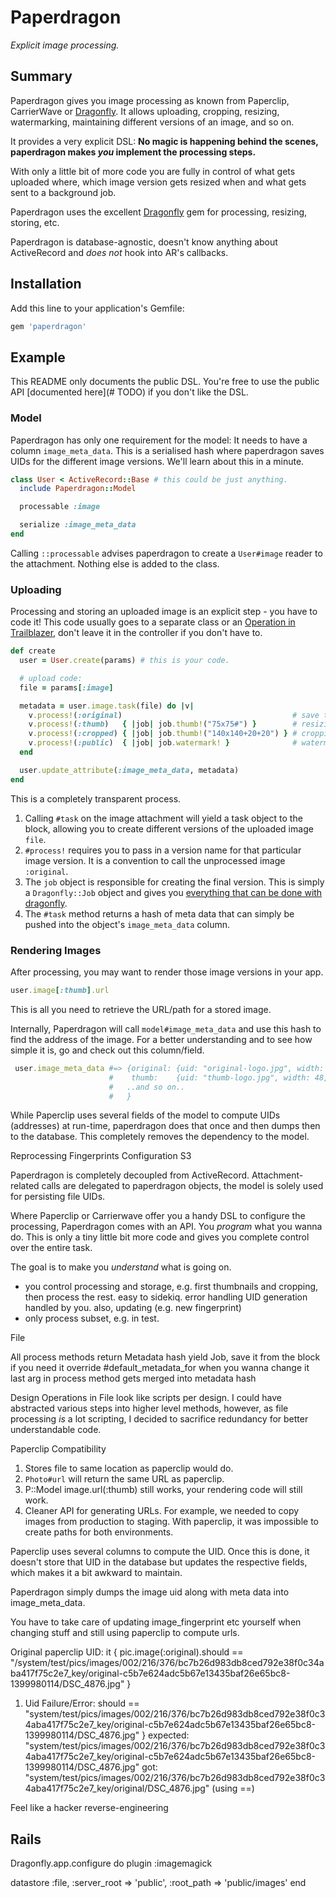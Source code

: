 # Paperdragon

_Explicit image processing._

## Summary

Paperdragon gives you image processing as known from Paperclip, CarrierWave or [Dragonfly](https://github.com/markevans/dragonfly). It allows uploading, cropping, resizing, watermarking, maintaining different versions of an image, and so on.

It provides a very explicit DSL: **No magic is happening behind the scenes, paperdragon makes _you_ implement the processing steps.**

With only a little bit of more code you are fully in control of what gets uploaded where, which image version gets resized when and what gets sent to a background job.

Paperdragon uses the excellent [Dragonfly](https://github.com/markevans/dragonfly) gem for processing, resizing, storing, etc.

Paperdragon is database-agnostic, doesn't know anything about ActiveRecord and _does not_ hook into AR's callbacks.

## Installation

Add this line to your application's Gemfile:

```ruby
gem 'paperdragon'
```


## Example

This README only documents the public DSL. You're free to use the public API [documented here](# TODO) if you don't like the DSL.

### Model

Paperdragon has only one requirement for the model: It needs to have a column `image_meta_data`. This is a serialised hash where paperdragon saves UIDs for the different image versions. We'll learn about this in a minute.

```ruby
class User < ActiveRecord::Base # this could be just anything.
  include Paperdragon::Model

  processable :image

  serialize :image_meta_data
end
```

Calling `::processable` advises paperdragon to create a `User#image` reader to the attachment. Nothing else is added to the class.


### Uploading

Processing and storing an uploaded image is an explicit step - you have to code it! This code usually goes to a separate class or an [Operation in Trailblazer](https://github.com/apotonick/trailblazer#domain-layer-operation), don't leave it in the controller if you don't have to.

```ruby
def create
  user = User.create(params) # this is your code.

  # upload code:
  file = params[:image]

  metadata = user.image.task(file) do |v|
    v.process!(:original)                                      # save the unprocessed.
    v.process!(:thumb)   { |job| job.thumb!("75x75#") }        # resizing.
    v.process!(:cropped) { |job| job.thumb!("140x140+20+20") } # cropping.
    v.process!(:public)  { |job| job.watermark! }              # watermark.
  end

  user.update_attribute(:image_meta_data, metadata)
end
```

This is a completely transparent process.

1. Calling `#task` on the image attachment will yield a task object to the block, allowing you to create different versions of the uploaded image `file`.
2. `#process!` requires you to pass in a version name for that particular image version. It is a convention to call the unprocessed image `:original`.
3. The `job` object is responsible for creating the final version. This is simply a `Dragonfly::Job` object and gives you [everything that can be done with dragonfly](http://markevans.github.io/dragonfly/imagemagick/).
4. The `#task` method returns a hash of meta data that can simply be pushed into the object's `image_meta_data` column.


### Rendering Images

After processing, you may want to render those image versions in your app.

```ruby
user.image[:thumb].url
```

This is all you need to retrieve the URL/path for a stored image.

Internally, Paperdragon will call `model#image_meta_data` and use this hash to find the address of the image. For a better understanding and to see how simple it is, go and check out this column/field.

```ruby
 user.image_meta_data #=> {original: {uid: "original-logo.jpg", width: 240, height: 800},
                      #    thumb:    {uid: "thumb-logo.jpg", width: 48, height: 48},
                      #   ..and so on..
                      #   }
 ```

While Paperclip uses several fields of the model to compute UIDs (addresses) at run-time, paperdragon does that once and then dumps then to the database. This completely removes the dependency to the model.

Reprocessing
Fingerprints
Configuration
S3



Paperdragon is completely decoupled from ActiveRecord. Attachment-related calls are delegated to paperdragon objects, the model is solely used for persisting file UIDs.

Where Paperclip or Carrierwave offer you a handy DSL to configure the processing, Paperdragon comes with an API. You _program_ what you wanna do. This is only a tiny little bit more code and gives you complete control over the entire task.



The goal is to make you _understand_ what is going on.

* you control processing and storage, e.g. first thumbnails and cropping, then process the rest. easy to sidekiq.
error handling
UID generation handled by you. also, updating (e.g. new fingerprint)
* only process subset, e.g. in test.


File

All process methods return Metadata hash
yield Job, save it from the block if you need it
override #default_metadata_for when you wanna change it
last arg in process method gets merged into metadata hash

Design
Operations in File look like scripts per design. I could have abstracted various steps into higher level methods, however, as file processing _is_ a lot scripting, I decided to sacrifice redundancy for better understandable code.


Paperclip Compatibility

1. Stores file to same location as paperclip would do.
2. `Photo#url` will return the same URL as paperclip.
3. P::Model image.url(:thumb) still works, your rendering code will still work.
4. Cleaner API for generating URLs. For example, we needed to copy images from production to staging. With paperclip, it was impossible to create paths for both environments.

Paperclip uses several columns to compute the UID. Once this is done, it doesn't store that UID in the database but updates the respective fields, which makes it a bit awkward to maintain.

Paperdragon simply dumps the image uid along with meta data into image_meta_data.

You have to take care of updating image_fingerprint etc yourself when changing stuff and still using paperclip to compute urls.




Original paperclip UID:
it { pic.image(:original).should == "/system/test/pics/images/002/216/376/bc7b26d983db8ced792e38f0c34aba417f75c2e7_key/original-c5b7e624adc5b67e13435baf26e65bc8-1399980114/DSC_4876.jpg" }

1) Uid
     Failure/Error: should == "system/test/pics/images/002/216/376/bc7b26d983db8ced792e38f0c34aba417f75c2e7_key/original-c5b7e624adc5b67e13435baf26e65bc8-1399980114/DSC_4876.jpg" }
       expected: "system/test/pics/images/002/216/376/bc7b26d983db8ced792e38f0c34aba417f75c2e7_key/original-c5b7e624adc5b67e13435baf26e65bc8-1399980114/DSC_4876.jpg"
            got: "system/test/pics/images/002/216/376/bc7b26d983db8ced792e38f0c34aba417f75c2e7_key/original/DSC_4876.jpg" (using ==)

Feel like a hacker reverse-engineering

## Rails

Dragonfly.app.configure do
  plugin :imagemagick

  datastore :file,
    :server_root => 'public',
    :root_path => 'public/images'
end